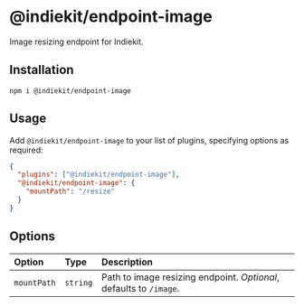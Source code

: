 # @indiekit/endpoint-image

Image resizing endpoint for Indiekit.

## Installation

`npm i @indiekit/endpoint-image`

## Usage

Add `@indiekit/endpoint-image` to your list of plugins, specifying options as required:

```json
{
  "plugins": ["@indiekit/endpoint-image"],
  "@indiekit/endpoint-image": {
    "mountPath": "/resize"
  }
}
```

## Options

| Option      | Type     | Description                                                        |
| :---------- | :------- | :----------------------------------------------------------------- |
| `mountPath` | `string` | Path to image resizing endpoint. _Optional_, defaults to `/image`. |
